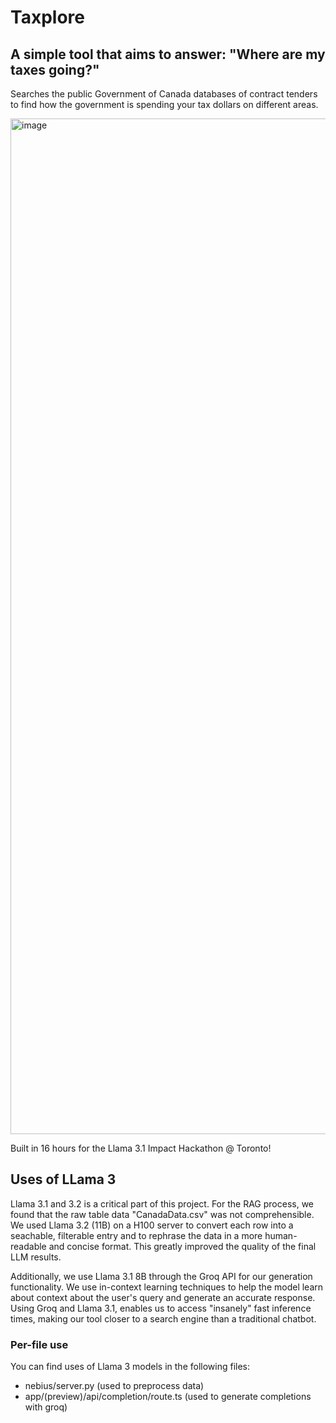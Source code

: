 # Taxplore

## A simple tool that aims to answer: "Where are my taxes going?"

Searches the public Government of Canada databases of contract tenders to find how the government is spending your tax dollars on different areas.

<img width="1625" alt="image" src="https://github.com/user-attachments/assets/35f404a1-ffe9-40bb-bd4e-7ece00914aad">

Built in 16 hours for the Llama 3.1 Impact Hackathon @ Toronto!

## Uses of LLama 3

Llama 3.1 and 3.2 is a critical part of this project. For the RAG process, we found that the raw table data "CanadaData.csv" was not comprehensible. We used Llama 3.2 (11B) on a H100 server to convert each row into a seachable, filterable entry and to rephrase the data in a more human-readable and concise format. This greatly improved the quality of the final LLM results.

Additionally, we use Llama 3.1 8B through the Groq API for our generation functionality. We use in-context learning techniques to help the model learn about context about the user's query and generate an accurate response. Using Groq and Llama 3.1, enables us to access "insanely" fast inference times, making our tool closer to a search engine than a traditional chatbot.

### Per-file use

You can find uses of Llama 3 models in the following files:

- nebius/server.py (used to preprocess data)
- app/(preview)/api/completion/route.ts (used to generate completions with groq)
